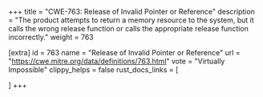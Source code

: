 +++
title = "CWE-763: Release of Invalid Pointer or Reference"
description	= "The product attempts to return a memory resource to the system, but it calls the wrong release function or calls the appropriate release function incorrectly."
weight = 763

[extra]
id = 763
name = "Release of Invalid Pointer or Reference"
url = "https://cwe.mitre.org/data/definitions/763.html"
vote = "Virtually Impossible"
clippy_helps = false
rust_docs_links = [
	
]
+++

